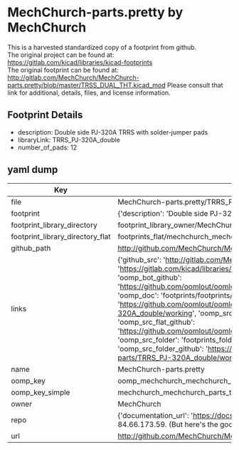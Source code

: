 # MechChurch-parts.pretty by MechChurch  
This is a harvested standardized copy of a footprint from github.  
The original project can be found at:  
https://gitlab.com/kicad/libraries/kicad-footprints  
The original footprint can be found at:
http://gitlab.com/MechChurch/MechChurch-parts.pretty/blob/master/TRSS_DUAL_THT.kicad_mod
Please consult that link for additional, details, files, and license information.  
## Footprint Details
* description: Double side PJ-320A TRRS with solder-jumper pads  
* libraryLink: TRRS_PJ-320A_double  
* number_of_pads: 12  
## yaml dump  
| Key | Value |  
| --- | --- |  
| file | MechChurch-parts.pretty/TRRS_PJ-320A_double.kicad_mod |  
| footprint | {'description': 'Double side PJ-320A TRRS with solder-jumper pads', 'libraryLink': 'TRRS_PJ-320A_double', 'number_of_pads': 12} |  
| footprint_library_directory | footprint_library_owner/MechChurch_MechChurch-parts.pretty |  
| footprint_library_directory_flat | footprints_flat/mechchurch_mechchurch_parts_trrs_pj_320a_double/working |  
| github_path | http://github.com/MechChurch/MechChurch-parts.pretty/blob/master/TRRS_PJ-320A_double.kicad_mod |  
| links | {'github_src': 'http://gitlab.com/MechChurch/MechChurch-parts.pretty/blob/master/TRSS_DUAL_THT.kicad_mod', 'github_src_repo': 'https://gitlab.com/kicad/libraries/kicad-footprints', 'oomp_bot': 'footprints/mechchurch_mechchurch_parts_trrs_pj_320a_double/working', 'oomp_bot_github': 'https://github.com/oomlout/oomlout_oomp_footprint_bot/tree/main/footprints/mechchurch_mechchurch_parts_trrs_pj_320a_double/working', 'oomp_doc': 'footprints/footprints/MechChurch/MechChurch-parts/TRRS_PJ-320A_double/working/', 'oomp_doc_github': 'https://github.com/oomlout/oomlout_oomp_footprint_doc/tree/main/footprints/footprints/MechChurch/MechChurch-parts/TRRS_PJ-320A_double/working', 'oomp_src_flat': 'footprints_flat/footprints_flat/mechchurch_mechchurch_parts_trrs_pj_320a_double/working', 'oomp_src_flat_github': 'https://github.com/oomlout/oomlout_oomp_footprint_src/tree/main/footprints_flat/mechchurch_mechchurch_parts_trrs_pj_320a_double/working', 'oomp_src_folder': 'footprints_folder/footprints_folder/MechChurch/MechChurch-parts/TRRS_PJ-320A_double/working', 'oomp_src_folder_github': 'https://github.com/oomlout/oomlout_oomp_footprint_src/tree/main/footprints_folder/MechChurch/MechChurch-parts/TRRS_PJ-320A_double/working'} |  
| name | MechChurch-parts.pretty |  
| oomp_key | oomp_mechchurch_mechchurch_parts_trrs_pj_320a_double |  
| oomp_key_simple | mechchurch_mechchurch_parts_trrs_pj_320a_double |  
| owner | MechChurch |  
| repo | {'documentation_url': 'https://docs.github.com/rest/overview/resources-in-the-rest-api#rate-limiting', 'message': "API rate limit exceeded for 84.66.173.59. (But here's the good news: Authenticated requests get a higher rate limit. Check out the documentation for more details.)"} |  
| url | http://github.com/MechChurch/MechChurch-parts.pretty |  

